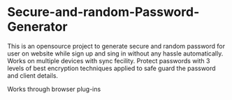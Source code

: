 # Secure-and-random-Password-Generator
This is an opensource project to generate secure and random password for user on website while sign up and sing in without any hassle automatically.
Works on multiple devices with sync fecility.
Protect passwords with 3 levels of best encryption techniques applied to safe guard the password and client details. 


Works through browser plug-ins

